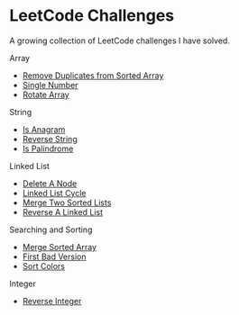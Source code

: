 # LeetCode Challenges

A growing collection of LeetCode challenges I have solved.

Array
  - [Remove Duplicates from Sorted Array](https://github.com/njgupta23/LeetCode-Challenges/blob/master/array/remove-dupes-sorted-arr.py)
  - [Single Number](https://github.com/njgupta23/LeetCode-Challenges/blob/master/array/single-number.py)
  - [Rotate Array](https://github.com/njgupta23/LeetCode-Challenges/blob/master/array/rotate-arr.py)


String
  - [Is Anagram](https://github.com/njgupta23/LeetCode-Challenges/blob/master/string/is-anagram.py)
  - [Reverse String](https://github.com/njgupta23/LeetCode-Challenges/blob/master/string/rev-str.py)
  - [Is Palindrome](https://github.com/njgupta23/LeetCode-Challenges/blob/master/string/is-palindrome.py)

Linked List
- [Delete A Node](https://github.com/njgupta23/LeetCode-Challenges/blob/master/linked-list/delete-node.py)
- [Linked List Cycle](https://github.com/njgupta23/LeetCode-Challenges/blob/master/linked-list/llist-cycle.py)
- [Merge Two Sorted Lists](https://github.com/njgupta23/LeetCode-Challenges/blob/master/linked-list/merge-sorted-lists.py)
- [Reverse A Linked List](https://github.com/njgupta23/LeetCode-Challenges/blob/master/linked-list/reverse-llist.py)

Searching and Sorting
- [Merge Sorted Array](https://github.com/njgupta23/LeetCode-Challenges/blob/master/sorting-searching/merge-sorted-arr.py)
- [First Bad Version](https://github.com/njgupta23/LeetCode-Challenges/blob/master/sorting-searching/first-bad-version.py)
- [Sort Colors](https://github.com/njgupta23/LeetCode-Challenges/blob/master/sorting-searching/sort-colors.py)

Integer
- [Reverse Integer](https://github.com/njgupta23/LeetCode-Challenges/blob/master/integer/rev-int.py)


